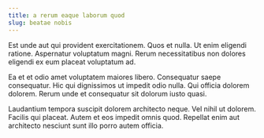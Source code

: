 ```yaml
---
title: a rerum eaque laborum quod
slug: beatae nobis
---
```


Est unde aut qui provident exercitationem. Quos et nulla. Ut enim eligendi ratione. Aspernatur voluptatum magni. Rerum necessitatibus non dolores eligendi ex eum placeat voluptatum ad.

Ea et et odio amet voluptatem maiores libero. Consequatur saepe consequatur. Hic qui dignissimos ut impedit odio nulla. Qui officia dolorem dolorem. Rerum unde et consequatur sit dolorum iusto quasi.

Laudantium tempora suscipit dolorem architecto neque. Vel nihil ut dolorem. Facilis qui placeat. Autem et eos impedit omnis quod. Repellat enim aut architecto nesciunt sunt illo porro autem officia.
